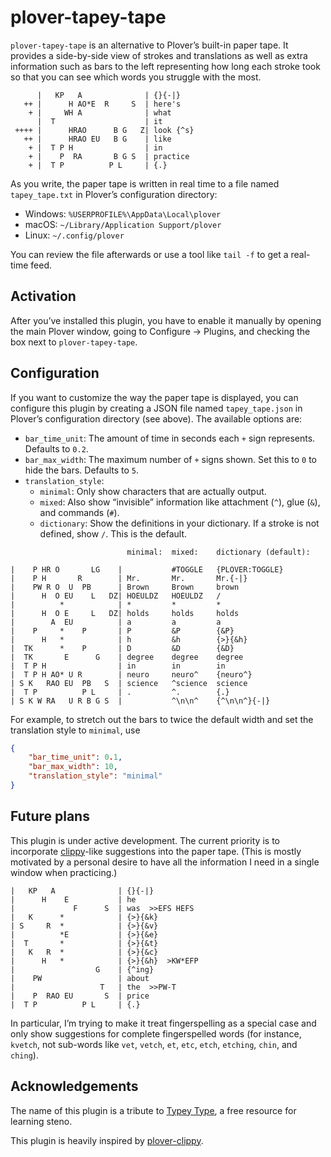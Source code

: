 # plover-tapey-tape

`plover-tapey-tape` is an alternative to Plover’s built-in paper tape.
It provides a side-by-side view of strokes and translations as well as
extra information such as bars to the left representing how long each
stroke took so that you can see which words you struggle with the most.

```
      |   KP   A              | {}{-|}
   ++ |      H AO*E  R     S  | here's
    + |     WH A              | what
      |  T                    | it
 ++++ |      HRAO      B G   Z| look {^s}
   ++ |      HRAO EU   B G    | like
    + |  T P H                | in
    + |    P  RA       B G S  | practice
    + |  T P          P L     | {.}
```

As you write, the paper tape is written in real time to a file named
`tapey_tape.txt` in Plover’s configuration directory:

- Windows: `%USERPROFILE%\AppData\Local\plover`
- macOS: `~/Library/Application Support/plover`
- Linux: `~/.config/plover`

You can review the file afterwards or use a tool like `tail -f` to
get a real-time feed.

## Activation

After you’ve installed this plugin, you have to enable it manually
by opening the main Plover window, going to Configure → Plugins, and
checking the box next to `plover-tapey-tape`.

## Configuration

If you want to customize the way the paper tape is displayed, you can
configure this plugin by creating a JSON file named `tapey_tape.json`
in Plover’s configuration directory (see above). The available options
are:

- `bar_time_unit`: The amount of time in seconds each `+` sign represents.
  Defaults to `0.2`.
- `bar_max_width`: The maximum number of `+` signs shown. Set this to `0`
  to hide the bars. Defaults to `5`.
- `translation_style`:
    - `minimal`: Only show characters that are actually output.
    - `mixed`: Also show “invisible” information like attachment (`^`),
      glue (`&`), and commands (`#`).
    - `dictionary`: Show the definitions in your dictionary. If a stroke
      is not defined, show `/`. This is the default.

```
                          minimal:  mixed:    dictionary (default):

|    P HR O       LG    |           #TOGGLE   {PLOVER:TOGGLE}
|    P H       R        | Mr.       Mr.       Mr.{-|}
|    PW R O  U  PB      | Brown     Brown     brown
|      H  O EU    L   DZ| HOEULDZ   HOEULDZ   /
|          *            | *         *         *
|      H  O E     L   DZ| holds     holds     holds
|        A  EU          | a         a         a
|    P     *    P       | P         &P        {&P}
|      H   *            | h         &h        {>}{&h}
|  TK      *    P       | D         &D        {&D}
|  TK       E      G    | degree    degree    degree
|  T P H                | in        in        in
|  T P H AO* U R        | neuro     neuro^    {neuro^}
| S K   RAO EU  PB   S  | science   ^science  science
|  T P          P L     | .         ^.        {.}
| S K W RA   U R B G S  |           ^\n\n^    {^\n\n^}{-|}
```

For example, to stretch out the bars to twice the default width and set
the translation style to `minimal`, use

```json
{
    "bar_time_unit": 0.1,
    "bar_max_width": 10,
    "translation_style": "minimal"
}
```

## Future plans

This plugin is under active development. The current priority is to
incorporate [clippy](https://github.com/tckmn/plover_clippy)-like
suggestions into the paper tape. (This is mostly motivated by a
personal desire to have all the information I need in a single window
when practicing.)

```
|   KP   A              | {}{-|}
|      H    E           | he
|             F      S  | was  >>EFS HEFS
|   K      *            | {>}{&k}
| S     R  *            | {>}{&v}
|          *E           | {>}{&e}
|  T       *            | {>}{&t}
|   K   R  *            | {>}{&c}
|      H   *            | {>}{&h}  >KW*EFP
|                  G    | {^ing}
|    PW                 | about
|                   T   | the  >>PW-T
|    P  RAO EU       S  | price
|  T P          P L     | {.}
```

In particular, I’m trying to make it treat fingerspelling as a special
case and only show suggestions for complete fingerspelled words
(for instance, `kvetch`, not sub-words like `vet`, `vetch`, `et`,
`etc`, `etch`, `etching`, `chin`, and `ching`).

## Acknowledgements

The name of this plugin is a tribute to
[Typey Type](https://didoesdigital.com/typey-type/),
a free resource for learning steno.

This plugin is heavily inspired by
[plover-clippy](https://github.com/tckmn/plover_clippy).
